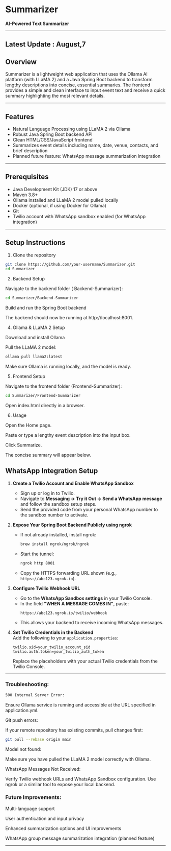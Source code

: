 # Summarizer

**AI-Powered Text Summarizer**

---


## Latest Update : August,7


## Overview

Summarizer is a lightweight web application that uses the Ollama AI platform (with LLaMA 2) and a Java Spring Boot backend to transform lengthy descriptions into concise, essential summaries. The frontend provides a simple and clean interface to input event text and receive a quick summary highlighting the most relevant details.

---

## Features

- Natural Language Processing using LLaMA 2 via Ollama
- Robust Java Spring Boot backend API
- Clean HTML/CSS/JavaScript frontend
- Summarizes event details including name, date, venue, contacts, and brief description
- Planned future feature: WhatsApp message summarization integration
---

## Prerequisites

- Java Development Kit (JDK) 17 or above
- Maven 3.8+
- Ollama installed and LLaMA 2 model pulled locally
- Docker (optional, if using Docker for Ollama)
- Git
- Twilio account with WhatsApp sandbox enabled (for WhatsApp integration)
---

## Setup Instructions

 1. Clone the repository

```bash
git clone https://github.com/your-username/Summarizer.git
cd Summarizer
```
2. Backend Setup


Navigate to the backend folder ( Backend-Summarizer):


```bash
cd Summarizer/Backend-Summarizer
```


Build and run the Spring Boot backend


The backend should now be running at http://localhost:8001.


4. Ollama & LLaMA 2 Setup

   
Download and install Ollama


Pull the LLaMA 2 model:


```bash
ollama pull llama2:latest
```


Make sure Ollama is running locally, and the model is ready.


5. Frontend Setup

   
Navigate to the frontend folder (Frontend-Summarizer):


```bash
cd Summarizer/Frontend-Summarizer
```


Open index.html directly in a browser.


6. Usage

   
Open the Home page.


Paste or type a lengthy event description into the input box.


Click Summarize.


The concise summary will appear below.

## WhatsApp Integration Setup

1. **Create a Twilio Account and Enable WhatsApp Sandbox**  
   - Sign up or log in to Twilio.  
   - Navigate to **Messaging → Try it Out → Send a WhatsApp message** and follow the sandbox setup steps.  
   - Send the provided code from your personal WhatsApp number to the sandbox number to activate.

2. **Expose Your Spring Boot Backend Publicly using ngrok**  
   - If not already installed, install ngrok:
     ```bash
     brew install ngrok/ngrok/ngrok
     ```
   - Start the tunnel:
     ```bash
     ngrok http 8001
     ```
   - Copy the HTTPS forwarding URL shown (e.g., `https://abc123.ngrok.io`).

3. **Configure Twilio Webhook URL**  
   - Go to the **WhatsApp Sandbox settings** in your Twilio Console.  
   - In the field **"WHEN A MESSAGE COMES IN"**, paste:
     ```
     https://abc123.ngrok.io/twilio/webhook
     ```
   - This allows your backend to receive incoming WhatsApp messages.

4. **Set Twilio Credentials in the Backend**  
   Add the following to your `application.properties`:
   ```properties
   twilio.sid=your_twilio_account_sid
   twilio.auth.token=your_twilio_auth_token
   ```
   Replace the placeholders with your actual Twilio credentials from the Twilio Console.

---


### Troubleshooting:


```bash
500 Internal Server Error:
```


Ensure Ollama service is running and accessible at the URL specified in application.yml.


Git push errors:


If your remote repository has existing commits, pull changes first:


```bash
git pull --rebase origin main
```


Model not found:


Make sure you have pulled the LLaMA 2 model correctly with Ollama.


WhatsApp Messages Not Received:


Verify Twilio webhook URLs and WhatsApp Sandbox configuration. Use ngrok or a similar tool to expose your local backend.



### Future Improvements:


Multi-language support


User authentication and input privacy


Enhanced summarization options and UI improvements


WhatsApp group message summarization integration (planned feature)


---
